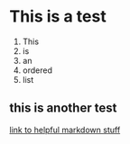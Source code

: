 # This is a test
1. This
2. is
3. an 
4. ordered
5. list
## this is another test

[link to helpful markdown stuff](https://praveenjuge.com/blog/how-i-take-notes-using-vs-code-and-github/)